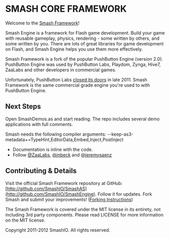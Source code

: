 SMASH CORE FRAMEWORK
====================

Welcome to the [Smash Framework](http://www.smash.io)!

Smash Engine is a framework for Flash game development. Build your game 
with reusable gameplay, physics, rendering - some 
written by others, and some written by you. There are lots of great libraries 
for game development on Flash, and Smash Engine helps you use them more 
effectively.

Smash Framework is a fork of the popular PushButton Engine (version 2.0).  PushButton Engine was used by PushButton Labs, Playdom, Zynga, Hive7, ZaaLabs and other developers in commercial games.

Unfortunately, PushButton Labs [closed its doors](http://pushbuttonlabs.com/) in late 2011.  Smash Framework is the same commercial grade engine you're used to with PushButton Engine.

Next Steps
----------

Open SmashDemos.as and start reading. The repo includes several demo applications with full comments.

Smash needs the following compiler arguments: --keep-as3-metadata+=TypeHint,EditorData,Embed,Inject,PostInject

* Documentation is inline with the code.
* Follow [@ZaaLabs](http://twitter.com/zaalabs), [@jnbeck](http://twitter.com/jnbeck) and [@jeremysaenz](http://twitter.com/jeremysaenz)

Contributing & Details
----------------------

Visit the official Smash Framework repository at GitHub: [http://github.com/SmashIO/SmashAS](http://github.com/SmashIO/SmashEngine). Follow it for updates. Fork Smash and submit your improvements!  ([Forking Instructions](http://help.github.com/forking/))

The Smash Framework is covered under the MIT license in its entirety,
not including 3rd party components. Please read LICENSE for more 
information on the MIT license.

Copyright 2011-2012 SmashIO. All rights reserved.